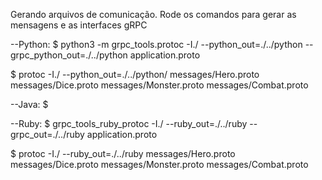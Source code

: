 Gerando arquivos de comunicação.
Rode os comandos para gerar as mensagens e as interfaces gRPC


--Python:
$ python3 -m grpc_tools.protoc -I./ --python_out=./../python --grpc_python_out=./../python application.proto

$ protoc -I./ --python_out=./../python/ messages/Hero.proto messages/Dice.proto messages/Monster.proto messages/Combat.proto

--Java:
$ 

--Ruby:
$ grpc_tools_ruby_protoc -I./ --ruby_out=./../ruby --grpc_out=./../ruby application.proto

$ protoc -I./ --ruby_out=./../ruby messages/Hero.proto messages/Dice.proto messages/Monster.proto messages/Combat.proto